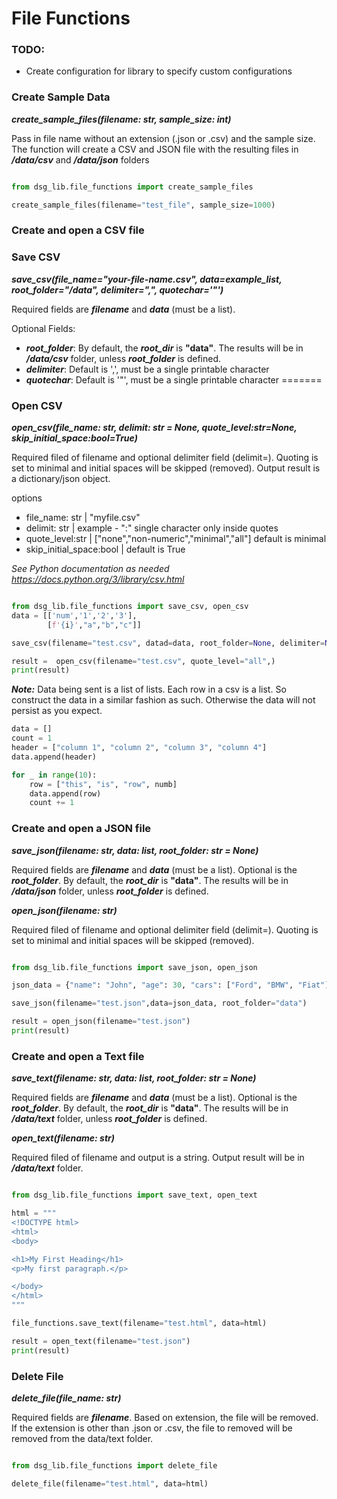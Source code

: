 # File Functions

### TODO:
- Create configuration for library to specify custom configurations


### Create Sample Data

***create_sample_files(filename: str, sample_size: int)***

Pass in file name without an extension (.json or .csv) and the sample size. The function will create a CSV and JSON file with the resulting files in ***/data/csv*** and ***/data/json*** folders
```python

from dsg_lib.file_functions import create_sample_files

create_sample_files(filename="test_file", sample_size=1000)
```

### Create and open a CSV file

### Save CSV
***save_csv(file_name="your-file-name.csv", data=example_list, root_folder="/data", delimiter=",", quotechar='"')***

Required fields are ***filename*** and ***data*** (must be a list).

Optional Fields:

- ***root_folder***: By default, the ***root_dir*** is **"data"**. The results will be in ***/data/csv*** folder, unless ***root_folder*** is defined.
- ***delimiter***: Default is ',', must be a single printable character
- ***quotechar***: Default is '"', must be a single printable character
=======

### Open CSV
***open_csv(file_name: str, delimit: str = None, quote_level:str=None, skip_initial_space:bool=True)***

Required filed of filename and optional delimiter field (delimit=). Quoting is set to minimal and initial spaces will be skipped (removed). Output result is a dictionary/json object.

options
- file_name: str | "myfile.csv"
- delimit: str | example - ":" single character only inside quotes
- quote_level:str | ["none","non-numeric","minimal","all"] default is minimal
- skip_initial_space:bool | default is True

*See Python documentation as needed https://docs.python.org/3/library/csv.html*

```python

from dsg_lib.file_functions import save_csv, open_csv
data = [['num','1','2','3'],
        [f'{i}',"a","b","c"]]

save_csv(filename="test.csv", datad=data, root_folder=None, delimiter=None,  quotechar=None)

result =  open_csv(filename="test.csv", quote_level="all",)
print(result)
```
***Note:*** Data being sent is a list of lists. Each row in a csv is a list. So construct the data in a similar fashion as such. Otherwise the data will not persist as you expect.

```python
data = []
count = 1
header = ["column 1", "column 2", "column 3", "column 4"]
data.append(header)

for _ in range(10):
    row = ["this", "is", "row", numb]
    data.append(row)
    count += 1

```

### Create and open a JSON file

***save_json(filename: str, data: list, root_folder: str = None)***

Required fields are ***filename*** and ***data*** (must be a list). Optional is the ***root_folder***. By default, the ***root_dir*** is **"data"**. The results will be in ***/data/json*** folder, unless ***root_folder*** is defined.

***open_json(filename: str)***

Required filed of filename and optional delimiter field (delimit=). Quoting is set to minimal and initial spaces will be skipped (removed).
```python

from dsg_lib.file_functions import save_json, open_json

json_data = {"name": "John", "age": 30, "cars": ["Ford", "BMW", "Fiat"]}

save_json(filename="test.json",data=json_data, root_folder="data")

result = open_json(filename="test.json")
print(result)
```

### Create and open a Text file

***save_text(filename: str, data: list, root_folder: str = None)***

Required fields are ***filename*** and ***data*** (must be a list). Optional is the ***root_folder***. By default, the ***root_dir*** is **"data"**. The results will be in ***/data/text*** folder, unless ***root_folder*** is defined.

***open_text(filename: str)***

Required filed of filename and output is a string. Output result will be in ***/data/text*** folder.
```python

from dsg_lib.file_functions import save_text, open_text

html = """
<!DOCTYPE html>
<html>
<body>

<h1>My First Heading</h1>
<p>My first paragraph.</p>

</body>
</html>
"""

file_functions.save_text(filename="test.html", data=html)

result = open_text(filename="test.json")
print(result)
```

### Delete File

***delete_file(file_name: str)***

Required fields are ***filename***. Based on extension, the file will be removed. If the extension is other than .json or .csv, the file to removed will be removed from the data/text folder.

```python

from dsg_lib.file_functions import delete_file

delete_file(filename="test.html", data=html)

```